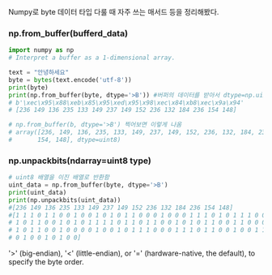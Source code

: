 Numpy로 byte 데이터 타입 다룰 때 자주 쓰는 매서드 등을 정리해봤다.

### np.from_buffer(bufferd_data)
```python
import numpy as np
# Interpret a buffer as a 1-dimensional array.

text = "안녕하세요"
byte = bytes(text.encode('utf-8'))
print(byte)
print(np.from_buffer(byte, dtype='>B')) #버퍼의 데이터를 받아서 dtype=np.uint8의 big-endian order로 리턴함
# b'\xec\x95\x88\xeb\x85\x95\xed\x95\x98\xec\x84\xb8\xec\x9a\x94'
# [236 149 136 235 133 149 237 149 152 236 132 184 236 154 148]

# np.from_buffer(b, dtype='>B') 찍어보면 이렇게 나옴
# array([236, 149, 136, 235, 133, 149, 237, 149, 152, 236, 132, 184, 236,
#       154, 148], dtype=uint8)
```

### np.unpackbits(ndarray=uint8 type)
```python
# uint8 배열을 이진 배열로 반환함
uint_data = np.from_buffer(byte, dtype='>B')
print(uint_data)
print(np.unpackbits(uint_data))
#[236 149 136 235 133 149 237 149 152 236 132 184 236 154 148]
#[1 1 1 0 1 1 0 0 1 0 0 1 0 1 0 1 1 0 0 0 1 0 0 0 1 1 1 0 1 0 1 1 1 0 0 0 0
# 1 0 1 1 0 0 1 0 1 0 1 1 1 1 0 1 1 0 1 1 0 0 1 0 1 0 1 1 0 0 1 1 0 0 0 1 1
# 1 0 1 1 0 0 1 0 0 0 0 1 0 0 1 0 1 1 1 0 0 0 1 1 1 0 1 1 0 0 1 0 0 1 1 0 1
# 0 1 0 0 1 0 1 0 0]
```

'>' (big-endian), '<' (little-endian), or '=' (hardware-native, the default), to specify the byte order.
